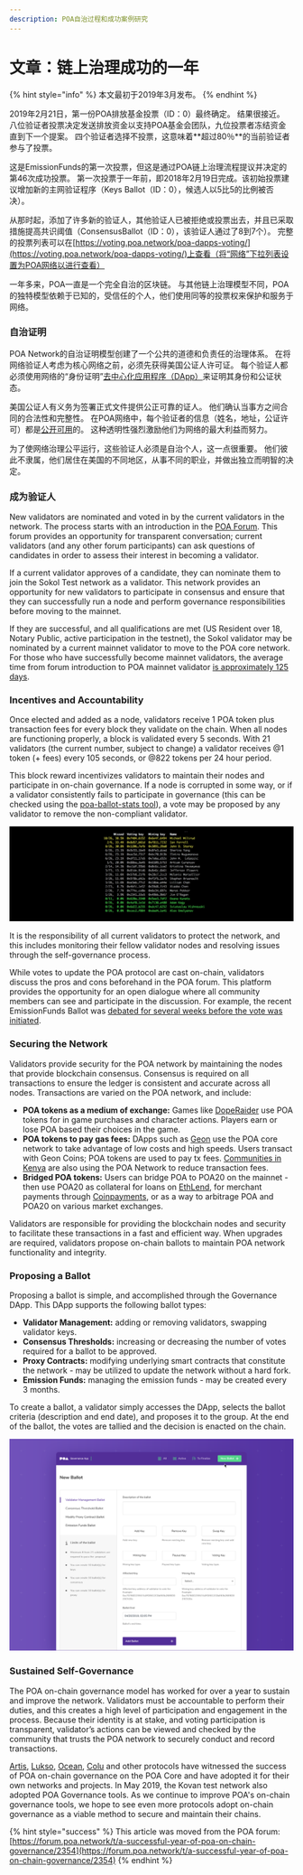 ```yaml
---
description: POA自治过程和成功案例研究
---
```


# 文章：链上治理成功的一年

{% hint style="info" %}
本文最初于2019年3月发布。
{% endhint %}

2019年2月21日，第一份POA排放基金投票（ID：0）最终确定。 结果很接近。 八位验证者投票决定发送排放资金以支持POA基金会团队，九位投票者冻结资金直到下一个提案。 四个验证者选择不投票，这意味着**超过80％**的当前验证者参与了投票。

这是EmissionFunds的第一次投票，但这是通过POA链上治理流程提议并决定的第46次成功投票。 第一次投票于一年前，即2018年2月19日完成。该初始投票建议增加新的主网验证程序（Keys Ballot（ID：0），候选人以5比5的比例被否决）。

从那时起，添加了许多新的验证人，其他验证人已被拒绝或投票出去，并且已采取措施提高共识阈值（ConsensusBallot（ID：0），该验证人通过了8到7个）。 完整的投票列表可以在[https://voting.poa.network/poa-dapps-voting/](https://voting.poa.network/poa-dapps-voting/)上查看（将“网络”下拉列表设置为POA网络以进行查看）

一年多来，POA一直是一个完全自治的区块链。 与其他链上治理模型不同，POA的独特模型依赖于已知的，受信任的个人，他们使用同等的投票权来保护和服务于网络。

### 自治证明

POA Network的自治证明模型创建了一个公共的道德和负责任的治理体系。 在将网络验证人考虑为核心网络之前，必须先获得美国公证人许可证。 每个验证人都必须使用网络的“身份证明”[去中心化应用程序（DApp）](https://www.poa.network/for-validators/validator-dapps)来证明其身份和公证状态。

美国公证人有义务为签署正式文件提供公正可靠的证人。 他们确认当事方之间合同的合法性和完整性。 在POA网络中，每个验证者的信息（姓名，地址，公证许可）都是[公开可用](https://core-validators.poa.network/)的。 这种透明性强烈激励他们为网络的最大利益而努力。

为了使网络治理公平运行，这些验证人必须是自治个人，这一点很重要。 他们彼此不隶属，他们居住在美国的不同地区，从事不同的职业，并做出独立而明智的决定。

### 成为验证人

New validators are nominated and voted in by the current validators in the network. The process starts with an introduction in the [POA Forum](https://forum.poa.network/c/poa-core/notaries-intro). This forum provides an opportunity for transparent conversation; current validators \(and any other forum participants\) can ask questions of candidates in order to assess their interest in becoming a validator.

If a current validator approves of a candidate, they can nominate them to join the Sokol Test network as a validator. This network provides an opportunity for new validators to participate in consensus and ensure that they can successfully run a node and perform governance responsibilities before moving to the mainnet.

If they are successful, and all qualifications are met \(US Resident over 18, Notary Public, active participation in the testnet\), the Sokol validator may be nominated by a current mainnet validator to move to the POA core network. For those who have successfully become mainnet validators, the average time from forum introduction to POA mainnet validator [is approximately 125 days](https://forum.poa.network/t/poa-validators-candidates-guide/1250).

### Incentives and Accountability

Once elected and added as a node, validators receive 1 POA token plus transaction fees for every block they validate on the chain. When all nodes are functioning properly, a block is validated every 5 seconds. With 21 validators \(the current number, subject to change\) a validator receives @1 token \(+ fees\) every 105 seconds, or @822 tokens per 24 hour period.

This block reward incentivizes validators to maintain their nodes and participate in on-chain governance. If a node is corrupted in some way, or if a validator consistently fails to participate in governance \(this can be checked using the [poa-ballot-stats tool](https://github.com/poanetwork/poa-ballot-stats)\), a vote may be proposed by any validator to remove the non-compliant validator.

![ The poa-ballot-stats tool shows voting participation rates from 2018 average over 86%!](../../.gitbook/assets/ballot_voting.png)

It is the responsibility of all current validators to protect the network, and this includes monitoring their fellow validator nodes and resolving issues through the self-governance process.

While votes to update the POA protocol are cast on-chain, validators discuss the pros and cons beforehand in the POA forum. This platform provides the opportunity for an open dialogue where all community members can see and participate in the discussion. For example, the recent EmissionFunds Ballot was [debated for several weeks before the vote was initiated](https://forum.poa.network/t/first-round-of-poa-core-emission-funds-discussion-february-2019/1933).

### Securing the Network

Validators provide security for the POA network by maintaining the nodes that provide blockchain consensus. Consensus is required on all transactions to ensure the ledger is consistent and accurate across all nodes. Transactions are varied on the POA network, and include:

* **POA tokens as a medium of exchange:** Games like [DopeRaider](https://www.stateofthedapps.com/dapps/doperaider) use POA tokens for in game purchases and character actions. Players earn or lose POA based their choices in the game.
* **POA tokens to pay gas fees:** DApps such as [Geon](https://www.stateofthedapps.com/dapps/geon-app) use the POA core network to take advantage of low costs and high speeds. Users transact with Geon Coins; POA tokens are used to pay tx fees. [Communities in Kenya](https://www.bloomberg.com/news/features/2018-10-31/closing-the-cash-gap-with-cryptocurrency) are also using the POA Network to reduce transaction fees.
* **Bridged POA tokens:** Users can bridge POA to POA20 on the mainnet - then use POA20 as collateral for loans on [EthLend](https://ethlend.io/home), for merchant payments through [Coinpayments](https://www.coinpayments.net/), or as a way to arbitrage POA and POA20 on various market exchanges.

Validators are responsible for providing the blockchain nodes and security to facilitate these transactions in a fast and efficient way. When upgrades are required, validators propose on-chain ballots to maintain POA network functionality and integrity.

### Proposing a Ballot

Proposing a ballot is simple, and accomplished through the Governance DApp. This DApp supports the following ballot types:

* **Validator Management:** adding or removing validators, swapping validator keys.
* **Consensus Thresholds:** increasing or decreasing the number of votes required for a ballot to be approved.
* **Proxy Contracts:** modifying underlying smart contracts that constitute the network - may be utilized to update the network without a hard fork.
* **Emission Funds:** managing the emission funds - may be created every 3 months.

To create a ballot, a validator simply accesses the DApp, selects the ballot criteria \(description and end date\), and proposes it to the group. At the end of the ballot, the votes are tallied and the decision is enacted on the chain.

![Ballot DApp](../../.gitbook/assets/validator_ballot.png)

### Sustained Self-Governance

The POA on-chain governance model has worked for over a year to sustain and improve the network. Validators must be accountable to perform their duties, and this creates a high level of participation and engagement in the process. Because their identity is at stake, and voting participation is transparent, validator’s actions can be viewed and checked by the community that trusts the POA network to securely conduct and record transactions.

[Artis](https://artis.eco/en/), [Lukso](https://www.lukso.network/), [Ocean](https://blog.oceanprotocol.com/ocean-on-poa-vs-ethereum-mainnet-decd0ac72c97?gi=5704f5b58c5f), [Colu](https://www.colu.com/) and other protocols have witnessed the success of POA on-chain governance on the POA Core and have adopted it for their own networks and projects. In May 2019, the Kovan test network also adopted POA Governance tools. As we continue to improve POA's on-chain governance tools, we hope to see even more protocols adopt on-chain governance as a viable method to secure and maintain their chains.

{% hint style="success" %}
This article was moved from the POA forum: [https://forum.poa.network/t/a-successful-year-of-poa-on-chain-governance/2354](https://forum.poa.network/t/a-successful-year-of-poa-on-chain-governance/2354)
{% endhint %}

